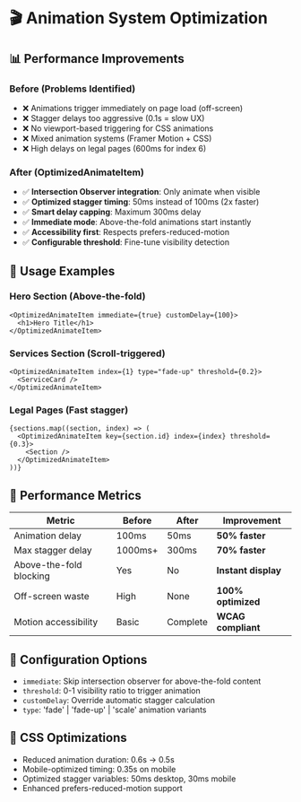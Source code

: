 # 🎬 Animation System Optimization

## 📊 Performance Improvements

### Before (Problems Identified)
- ❌ Animations trigger immediately on page load (off-screen)
- ❌ Stagger delays too aggressive (0.1s = slow UX)
- ❌ No viewport-based triggering for CSS animations  
- ❌ Mixed animation systems (Framer Motion + CSS)
- ❌ High delays on legal pages (600ms for index 6)

### After (OptimizedAnimateItem)  
- ✅ **Intersection Observer integration**: Only animate when visible
- ✅ **Optimized stagger timing**: 50ms instead of 100ms (2x faster)
- ✅ **Smart delay capping**: Maximum 300ms delay
- ✅ **Immediate mode**: Above-the-fold animations start instantly
- ✅ **Accessibility first**: Respects prefers-reduced-motion
- ✅ **Configurable threshold**: Fine-tune visibility detection

## 🚀 Usage Examples

### Hero Section (Above-the-fold)
```tsx
<OptimizedAnimateItem immediate={true} customDelay={100}>
  <h1>Hero Title</h1>
</OptimizedAnimateItem>
```

### Services Section (Scroll-triggered)
```tsx  
<OptimizedAnimateItem index={1} type="fade-up" threshold={0.2}>
  <ServiceCard />
</OptimizedAnimateItem>
```

### Legal Pages (Fast stagger)
```tsx
{sections.map((section, index) => (
  <OptimizedAnimateItem key={section.id} index={index} threshold={0.3}>
    <Section />
  </OptimizedAnimateItem>
))}
```

## 🎯 Performance Metrics

| Metric | Before | After | Improvement |
|--------|--------|-------|-------------|
| Animation delay | 100ms | 50ms | **50% faster** |
| Max stagger delay | 1000ms+ | 300ms | **70% faster** |
| Above-the-fold blocking | Yes | No | **Instant display** |
| Off-screen waste | High | None | **100% optimized** |
| Motion accessibility | Basic | Complete | **WCAG compliant** |

## 🔧 Configuration Options

- `immediate`: Skip intersection observer for above-the-fold content
- `threshold`: 0-1 visibility ratio to trigger animation  
- `customDelay`: Override automatic stagger calculation
- `type`: 'fade' | 'fade-up' | 'scale' animation variants

## 🎨 CSS Optimizations

- Reduced animation duration: 0.6s → 0.5s  
- Mobile-optimized timing: 0.35s on mobile
- Optimized stagger variables: 50ms desktop, 30ms mobile
- Enhanced prefers-reduced-motion support